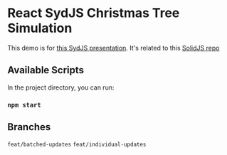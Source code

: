# React SydJS Christmas Tree Simulation

This demo is for [this SydJS presentation](https://docs.google.com/presentation/d/1P_WazMpSY2Q1A9IeVNdL2Aw8CUwN-1r7zW2DQRw5Z8E/edit#slide=id.g2cb1fd0f957_0_131). It's related to this [SolidJS repo](https://github.com/nodes777/solid-js-game)

## Available Scripts

In the project directory, you can run:

### `npm start`

## Branches

`feat/batched-updates`
`feat/individual-updates`
